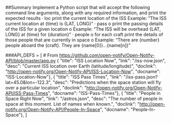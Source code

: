 ##Summary
Implement a Python script that will accept the following command line arguments, along with any required information, and print the expected results
·         loc
    print the current location of the ISS
    Example: “The ISS current location at {time} is {LAT, LONG}”
·         pass
o    print the passing details of the ISS for a given location
o    Example: “The ISS will be overhead {LAT, LONG} at {time} for {duration}”
·         people
o    for each craft print the details of those people that are currently in space
o    Example: “There are {number} people aboard the {craft}. They are {name[0]}…{name[n]}”


###API_DEFS = [ # From https://github.com/open-notify/Open-Notify-API/blob/master/app.py
    {
        "title": "ISS Location Now",
        "link": "/iss-now.json",
        "desc": "Current ISS location over Earth (latitude/longitude)",
        "doclink": "http://open-notify.org/Open-Notify-API/ISS-Location-Now",
        "docname": "ISS-Location-Now"},
    {
        "title": "ISS Pass Times",
        "link": "/iss-pass.json?lat=45.0&lon=-122.3",
        "desc": "Predictions when the space station will fly over a particular location",
        "doclink": "http://open-notify.org/Open-Notify-API/ISS-Pass-Times",
        "docname": "ISS-Pass-Times"},
    {
        "title": "People in Space Right Now",
        "link": "/astros.json",
        "desc": "The number of people in space at this moment. List of names when known.",
        "doclink": "http://open-notify.org/Open-Notify-API/People-In-Space",
        "docname": "People-In-Space"},
]
